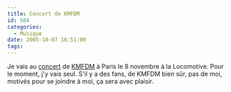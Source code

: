 ```yaml
---
title: Concert de KMFDM
id: 504
categories:
  - Musique
date: 2005-10-07 16:51:00
tags:
---
```


Je vais au [concert](http://www.fnacspectacles.com/ficheManifestation.do?codman=KMFDM)  de [KMFDM](http://www.kmfdm.net/) à Paris le 8 novembre à la Locomotive. Pour le moment, j'y vais seul. S'il y a des fans, de KMFDM bien sûr, pas de moi, motivés pour se joindre à moi, ça sera avec plaisir.